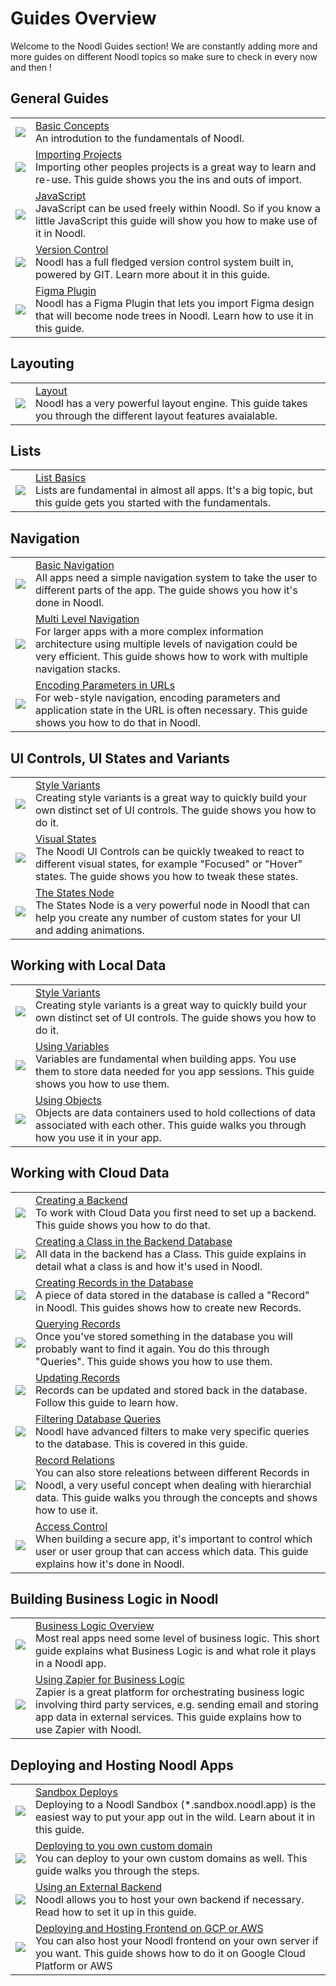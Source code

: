 # Guides Overview

Welcome to the Noodl Guides section! We are constantly adding more and more guides on different Noodl topics so make sure to check in every now and then !

## General Guides
<table class="modules-table">
    <tr>
        <td><img src="/modules/validation/FormValidationModule.png"></img></td>
        <td><a href="#/guides/basic-concepts/">Basic Concepts</a><br>An introdution to the fundamentals of Noodl.</td>
    </tr>
    <tr>
        <td><img src="/modules/validation/FormValidationModule.png"></img></td>
        <td><a href="#/guides/importing/">Importing Projects</a><br>Importing other peoples projects is a great way to learn and re-use. This guide shows you the ins and outs of import.</td>
    </tr>
    <tr>
        <td><img src="/modules/validation/FormValidationModule.png"></img></td>
        <td><a href="#/guides/javascript.md">JavaScript</a><br>JavaScript can be used freely within Noodl. So if you know a little JavaScript this guide will show you how to make use of it in Noodl.</td>
    </tr>
    <tr>
        <td><img src="/modules/validation/FormValidationModule.png"></td>
        <td><a href="#/guides/version-control/">Version Control</a><br>Noodl has a full fledged version control system built in, powered by GIT. Learn more about it in this guide.</td>
    </tr>
    <tr>
        <td><img src="/modules/validation/FormValidationModule.png"></img></td>
        <td><a href="#/guides/figma/">Figma Plugin</a><br>Noodl has a Figma Plugin that lets you import Figma design that will become node trees in Noodl. Learn how to use it in this guide.</td>
    </tr>
</table>

## Layouting

<table class="modules-table">
    <tr>
        <td><img src="/modules/validation/FormValidationModule.png"></img></td>
        <td><a href="#guides/layouts/layout-basics/">Layout</a><br>Noodl has a very powerful layout engine. This guide takes you through the different layout features avaialable.</td>
    </tr>
</table>

## Lists

<table class="modules-table">
    <tr>
        <td><img src="/modules/validation/FormValidationModule.png"></img></td>
        <td><a href="#/guides/lists/list-basics/">List Basics</a><br>Lists are fundamental in almost all apps. It's a big topic, but this guide gets you started with the fundamentals.</td>
    </tr>
</table>

## Navigation

<table class="modules-table">
    <tr>
        <td><img src="/modules/validation/FormValidationModule.png"></img></td>
        <td><a href="#/guides/navigation/web-navigation/basic-navigation/">Basic Navigation</a><br>All apps need a simple navigation system to take the user to different parts of the app. The guide shows you how it's done in Noodl.</td>
    </tr>
    <tr>
        <td><img src="/modules/validation/FormValidationModule.png"></img></td>
        <td><a href="#/guides/navigation/web-navigation/multi-level-navigation/">Multi Level Navigation</a><br>For larger apps with a more complex information architecture using multiple levels of navigation could be very efficient. This guide shows how to work with multiple navigation stacks.</td>
    </tr>
    <tr>
        <td><img src="/modules/validation/FormValidationModule.png"></img></td>
        <td><a href="#/guides/navigation/web-navigation/encoding-params-in-url/">Encoding Parameters in URLs</a><br>For web-style navigation, encoding parameters and application state in the URL is often necessary. This guide shows you how to do that in Noodl.</td>
    </tr>
</table>

## UI Controls, UI States and Variants

<table class="modules-table">
    <tr>
        <td><img src="/modules/validation/FormValidationModule.png"></img></td>
        <td><a href="#/guides/states-and-variants/variants/">Style Variants</a><br>Creating style variants is a great way to quickly build your own distinct set of UI controls. The guide shows you how to do it.</td>
    </tr>
    <tr>
        <td><img src="/modules/validation/FormValidationModule.png"></img></td>
        <td><a href="#/guides/states-and-variants/visual-states/">Visual States</a><br>The Noodl UI Controls can be quickly tweaked to react to different visual states, for example "Focused" or "Hover" states. The guide shows you how to tweak these states.</td>
    </tr>
    <tr>
        <td><img src="/modules/validation/FormValidationModule.png"></img></td>
        <td><a href="#/guides/states-and-variants/states-node/">The States Node</a><br>The States Node is a very powerful node in Noodl that can help you create any number of custom states for your UI and adding animations.</td>
    </tr>
</table>


## Working with Local Data

<table class="modules-table">
    <tr>
        <td><img src="/modules/validation/FormValidationModule.png"></img></td>
        <td><a href="#/guides/states-and-variants/variants/">Style Variants</a><br>Creating style variants is a great way to quickly build your own distinct set of UI controls. The guide shows you how to do it.</td>
    </tr>
    <tr>
        <td><img src="/modules/validation/FormValidationModule.png"></img></td>
        <td><a href="#/guides/working-with-data/local-data/using-variables/">Using Variables</a><br>Variables are fundamental when building apps. You use them to store data needed for you app sessions. This guide shows you how to use them.</td>
    </tr>
    <tr>
        <td><img src="/modules/validation/FormValidationModule.png"></img></td>
        <td><a href="#/guides/working-with-data/local-data/using-objects/">Using Objects</a><br>Objects are data containers used to hold collections of data associated with each other. This guide walks you through how you use it in your app.</td>
    </tr>
</table>

## Working with Cloud Data

<table class="modules-table">
    <tr>
        <td><img src="/modules/validation/FormValidationModule.png"></img></td>
        <td><a href="#/guides/working-with-data/cloud-data/creating-backend/">Creating a Backend</a><br>To work with Cloud Data you first need to set up a backend. This guide shows you how to do that.</td>
    </tr>
    <tr>
        <td><img src="/modules/validation/FormValidationModule.png"></img></td>
        <td><a href="#/guides/working-with-data/cloud-data/creating-class/">Creating a Class in the Backend Database</a><br>All data in the backend has a Class. This guide explains in detail what a class is and how it's used in Noodl.</td>
    </tr>
    <tr>
        <td><img src="/modules/validation/FormValidationModule.png"></img></td>
        <td><a href="#/guides/working-with-data/cloud-data/creating-records/">Creating Records in the Database</a><br>A piece of data stored in the database is called a "Record" in Noodl. This guides shows how to create new Records.</td>
    </tr>
    <tr>
        <td><img src="/modules/validation/FormValidationModule.png"></img></td>
        <td><a href="#/guides/working-with-data/cloud-data/querying-records/">Querying Records</a><br>Once you've stored something in the database you will probably want to find it again. You do this through "Queries". This guide shows you how to use them.    </td>
    </tr>
    <tr>
        <td><img src="/modules/validation/FormValidationModule.png"></img></td>
        <td><a href="#/guides/working-with-data/cloud-data/updating-records/">Updating Records</a><br>Records can be updated and stored back in the database. Follow this guide to learn how.</td>
    </tr>
    <tr>
        <td><img src="/modules/validation/FormValidationModule.png"></img></td>
        <td><a href="#/guides/working-with-data/cloud-data/query-filters/">Filtering Database Queries</a><br>Noodl have advanced filters to make very specific queries to the database. This is covered in this guide.</td>
    </tr>
    <tr>
        <td><img src="/modules/validation/FormValidationModule.png"></img></td>
        <td><a href="#/guides/working-with-data/cloud-data/relations/">Record Relations</a><br>You can also store releations between different Records in Noodl, a very useful concept when dealing with hierarchial data. This guide walks you through the concepts and shows how to use it.</td>
    </tr>
    <tr>
        <td><img src="/modules/validation/FormValidationModule.png"></img></td>
        <td><a href="#/guides/working-with-data/cloud-data/access-control/">Access Control</a><br>When building a secure app, it's important to control which user or user group that can access which data. This guide explains how it's done in Noodl.</td>
    </tr>
</table>

## Building Business Logic in Noodl

<table class="modules-table">
    <tr>
        <td><img src="/modules/validation/FormValidationModule.png"></img></td>
        <td><a href="#/guides/business-logic/overview/">Business Logic Overview</a><br>Most real apps need some level of business logic. This short guide explains what Business Logic is and what role it plays in a Noodl app.</td>
    </tr>
    <tr>
        <td><img src="/modules/validation/FormValidationModule.png"></img></td>
        <td><a href="#/guides/business-logic/zapier/">Using Zapier for Business Logic</a><br>Zapier is a great platform for orchestrating business logic involving third party services, e.g. sending email and storing app data in external services. This guide explains how to use Zapier with Noodl.</td>
    </tr>
</table>

## Deploying and Hosting Noodl Apps

<table class="modules-table">
    <tr>
        <td><img src="/modules/validation/FormValidationModule.png"></img></td>
        <td><a href="#/guides/deploy-noodl-apps/deploy-noodl-dot-app.md">Sandbox Deploys</a><br>Deploying to a Noodl Sandbox (*.sandbox.noodl.app) is the easiest way to put your app out in the wild. Learn about it in this guide.</td>
    </tr>
    <tr>
        <td><img src="/modules/validation/FormValidationModule.png"></img></td>
        <td><a href="#/guides/deploy-noodl-apps/deploy-to-own-domain.md">Deploying to you own custom domain</a><br>You can deploy to your own custom domains as well. This guide walks you through the steps.</td>
    </tr>
    <tr>
        <td><img src="/modules/validation/FormValidationModule.png"></img></td>
        <td><a href="#/guides/deploy-noodl-apps/using-external-backend.md">Using an External Backend</a><br>Noodl allows you to host your own backend if necessary. Read how to set it up in this guide.</td>
    </tr>
    <tr>
        <td><img src="/modules/validation/FormValidationModule.png"></img></td>
        <td><a href="#/guides/deploy-noodl-apps/hosting-frontend.md">Deploying and Hosting Frontend on GCP or AWS</a><br>You can also host your Noodl frontend on your own server if you want. This guide shows how to do it on Google Cloud Platform or AWS</td>
    </tr>
</table>

</table>